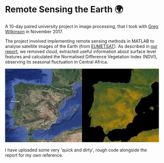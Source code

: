 # Remote Sensing the Earth 🌍
A 10-day paired university project in image processing, that I took with <a href="https://www.linkedin.com/in/gregwilko">Greg Wilkinson</a> in November 2017.

The project involved implementing remote sensing methods in MATLAB to analyse satellite images of the Earth (from <a href="https://www.eumetsat.int/website/home/index.html">EUMETSAT</a>). As described in <a href="http://www.richvaughan.co.uk/pages/remotesensingreport.pdf">our report</a>, we removed cloud, extracted useful information about surface level features and calculated the Normalised Difference Vegetation Index (NDVI), observing its seasonal fluctuation in Central Africa.

![NDVI_Comparison](NDVI_Comparison.jpg)

I have uploaded some very 'quick and dirty', rough code alongside the report for my own reference.

